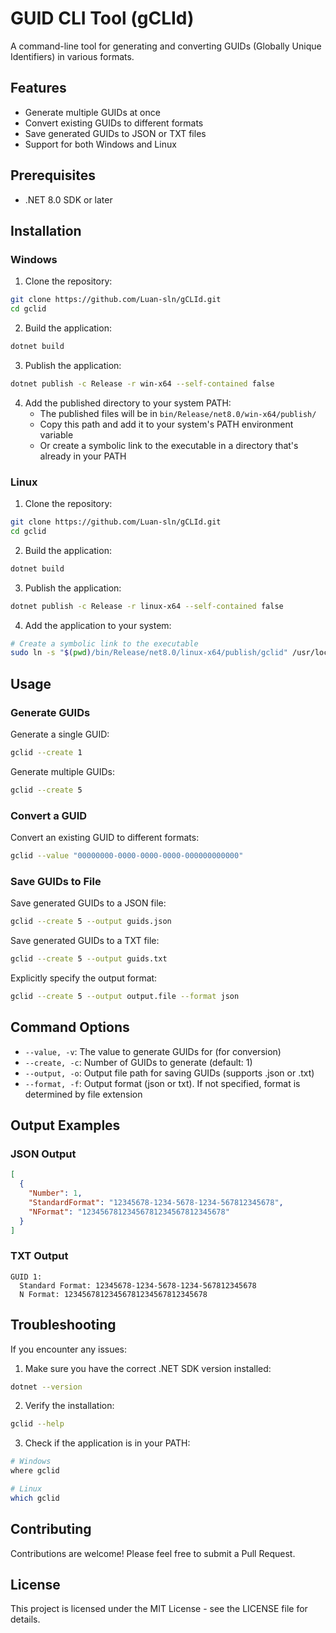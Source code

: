 # GUID CLI Tool (gCLId)

A command-line tool for generating and converting GUIDs (Globally Unique Identifiers) in various formats.

## Features

- Generate multiple GUIDs at once
- Convert existing GUIDs to different formats
- Save generated GUIDs to JSON or TXT files
- Support for both Windows and Linux

## Prerequisites

- .NET 8.0 SDK or later
## Installation

### Windows

1. Clone the repository:
```bash
git clone https://github.com/Luan-sln/gCLId.git
cd gclid
```

2. Build the application:
```bash
dotnet build
```

3. Publish the application:
```bash
dotnet publish -c Release -r win-x64 --self-contained false
```

4. Add the published directory to your system PATH:
   - The published files will be in `bin/Release/net8.0/win-x64/publish/`
   - Copy this path and add it to your system's PATH environment variable
   - Or create a symbolic link to the executable in a directory that's already in your PATH

### Linux

1. Clone the repository:
```bash
git clone https://github.com/Luan-sln/gCLId.git
cd gclid
```

2. Build the application:
```bash
dotnet build
```

3. Publish the application:
```bash
dotnet publish -c Release -r linux-x64 --self-contained false
```

4. Add the application to your system:
```bash
# Create a symbolic link to the executable
sudo ln -s "$(pwd)/bin/Release/net8.0/linux-x64/publish/gclid" /usr/local/bin/gclid
```

## Usage

### Generate GUIDs

Generate a single GUID:
```bash
gclid --create 1
```

Generate multiple GUIDs:
```bash
gclid --create 5
```

### Convert a GUID

Convert an existing GUID to different formats:
```bash
gclid --value "00000000-0000-0000-0000-000000000000"
```

### Save GUIDs to File

Save generated GUIDs to a JSON file:
```bash
gclid --create 5 --output guids.json
```

Save generated GUIDs to a TXT file:
```bash
gclid --create 5 --output guids.txt
```

Explicitly specify the output format:
```bash
gclid --create 5 --output output.file --format json
```

## Command Options

- `--value, -v`: The value to generate GUIDs for (for conversion)
- `--create, -c`: Number of GUIDs to generate (default: 1)
- `--output, -o`: Output file path for saving GUIDs (supports .json or .txt)
- `--format, -f`: Output format (json or txt). If not specified, format is determined by file extension

## Output Examples

### JSON Output
```json
[
  {
    "Number": 1,
    "StandardFormat": "12345678-1234-5678-1234-567812345678",
    "NFormat": "12345678123456781234567812345678"
  }
]
```

### TXT Output
```
GUID 1:
  Standard Format: 12345678-1234-5678-1234-567812345678
  N Format: 12345678123456781234567812345678
```

## Troubleshooting

If you encounter any issues:

1. Make sure you have the correct .NET SDK version installed:
```bash
dotnet --version
```

2. Verify the installation:
```bash
gclid --help
```

3. Check if the application is in your PATH:
```bash
# Windows
where gclid

# Linux
which gclid
```

## Contributing

Contributions are welcome! Please feel free to submit a Pull Request.

## License

This project is licensed under the MIT License - see the LICENSE file for details. 
